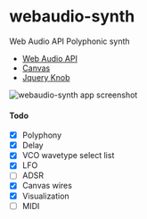 # webaudio-synth
Web Audio API Polyphonic synth


* [Web Audio API](https://developer.mozilla.org/ru/docs/Web/API/Web_Audio_API)
* [Canvas](https://developer.mozilla.org/ru/docs/Web/API/Canvas_API)
* [Jquery Knob](https://github.com/aterrien/jQuery-Knob)


![webaudio-synth app screenshot](https://image.ibb.co/dqhVeQ/screen.jpg)



#### Todo
- [x] Polyphony
- [x] Delay
- [x] VCO wavetype select list
- [x] LFO
- [ ] ADSR
- [x] Canvas wires
- [x] Visualization
- [ ] MIDI